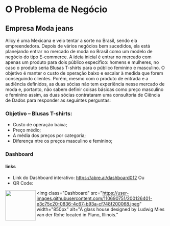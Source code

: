 # O Problema de Negócio

## Empresa Moda jeans

Alicy é uma Mexicana e veio tentar a sorte no Brasil, sendo ela empreendedora. Depois de vários negócios bem sucedidos, ela está planejando entrar no mercado de moda no Brasil como um modelo de negócio do tipo E-commerce. A ideia inicial é entrar no mercado com apenas um produto para dois público específico: homens e mulheres, no caso o produto seria Blusas T-shirts para o público feminino e masculino. O objetivo é manter o custo de operação baixo e escalar à medida que forem conseguindo clientes. Porém, mesmo com o produto de entrada e a audiência definidos, as duas sócias não tem experiência nesse mercado de moda e, portanto, não sabem definir coisas básicas como preço masculino e feminino assim, as duas sócias contrataram uma consultoria de Ciência de Dados para responder as seguintes perguntas: 

### Objetivo – Blusas T-shirts:

* Custo de operação baixa;
* Preço médio;
* A média dos preços por categoria;
* Diferença ntre os preços masculino e feminino;

### Dashboard

#### links 
* Link do Dashboard interativo: https://abre.ai/dashboard012
Ou
* QR Code:
</span>

<div align="center">
<img src="https://user-images.githubusercontent.com/110690751/200124816-b275bbcd-5e7b-4915-a99e-89f837b79ff3.png" align="left", width="95px" <br>
</div>

<img class="Dashboard" 
       src="https://user-images.githubusercontent.com/110690751/200126401-e3c75c20-0836-4c67-b93a-cf748f200068.jpeg" width="850px"
       alt="A glass house designed by Ludwig Mies van der Rohe located in Plano, Illinois."<br />
